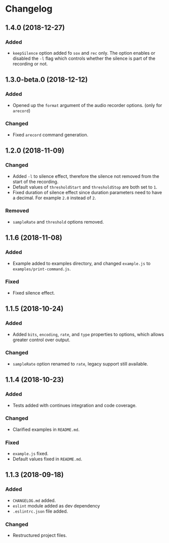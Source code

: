 # Changelog

## 1.4.0 (2018-12-27)
### Added
+ `keepSilence` option added fo `sox` and `rec` only. The option enables or disabled the `-l` flag which controls whether the silence is part of the recording or not.

## 1.3.0-beta.0 (2018-12-12)
### Added
+ Opened up the `format` argument of the audio recorder options. (only for `arecord`)
### Changed
+ Fixed `arecord` command generation.

## 1.2.0 (2018-11-09)
### Changed
+ Added `-l` to silence effect, therefore the silence not removed from the start of the recording.
+ Default values of `thresholdStart` and `thresholdStop` are both set to `1`.
+ Fixed duration of silence effect since duration parameters need to have a decimal. For example `2.0` instead of `2`.
### Removed
+ `sampleRate` and `threshold` options removed.

## 1.1.6 (2018-11-08)
### Added
+ Example added to examples directory, and changed `example.js` to `examples/print-command.js`.
### Fixed
+ Fixed silence effect.

## 1.1.5 (2018-10-24)
### Added
+ Added `bits`, `encoding`, `rate`, and `type` properties to options, which allows greater control over output.
### Changed
+ `sampleRate` option renamed to `rate`, legacy support still available.

## 1.1.4 (2018-10-23)
### Added
+ Tests added with continues integration and code coverage.
### Changed
+ Clarified examples in `README.md`.
### Fixed
+ `example.js` fixed.
+ Default values fixed in `README.md`.

## 1.1.3 (2018-09-18)
### Added
+ `CHANGELOG.md` added.
+ `eslint` module added as dev dependency
+ `.eslintrc.json` file added.
### Changed
+ Restructured project files.
